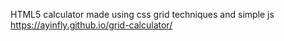 HTML5 calculator made using css grid techniques and simple js
https://ayinfly.github.io/grid-calculator/